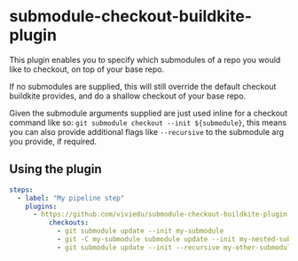 # submodule-checkout-buildkite-plugin

This plugin enables you to specify which submodules of a repo you would like to checkout, on top of your base repo.

If no submodules are supplied, this will still override the default checkout buildkite provides, and do a shallow checkout of your base repo.

Given the submodule arguments supplied are just used inline for a checkout command like so: `git submodule checkout --init ${submodule}`, this means you can also provide additional flags like `--recursive` to the submodule arg you provide, if required.

## Using the plugin

```yaml
steps:
  - label: "My pipeline step"
    plugins:
      - https://github.com/viviedu/submodule-checkout-buildkite-plugin.git#1.0.0:
          checkouts:
            - git submodule update --init my-submodule
            - git -C my-submodule submodule update --init my-nested-submodule
            - git submodule update --init --recursive my-other-submodule
```
